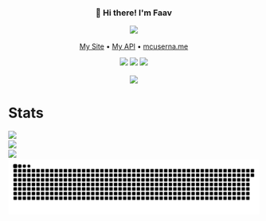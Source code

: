 <h3 align="center">👋 Hi there! I'm Faav</h3>
<p align="center">
<img src="https://user-images.githubusercontent.com/52789876/117721319-b8a1c480-b1ad-11eb-9117-d523028f4ea2.png" />
  </p>
<p align="center">
  <a href="https://gj.neocities.org">My Site</a> •
  <a href="https://faav.gapple.pw">My API</a> •
  <a href="https://mcuserna.me">mcuserna.me</a>
</p>
<p align="center">
  <img src="https://gpvc.arturio.dev/withdrew" />
  <img src="https://img.shields.io/twitter/follow/wraparounds.svg?style=social" />
  <img src="https://img.shields.io/github/followers/bribes.svg?style=social&label=Follow&maxAge=2592000" /><br><br>
  <img width=400 src="https://lanyard-profile-readme.vercel.app/api/394250946898690049" />
</p>
  <h1>Stats</h1>
  <img width=500 src="https://github-readme-stats.vercel.app/api?username=bribes&show_icons=true&locale=en&theme=gotham" /><br>
  <img width=500 src="https://github-readme-streak-stats.herokuapp.com/?user=bribes&theme=gotham" /><br>
  <img width=500 src="https://github-readme-stats.vercel.app/api/top-langs?username=bribes&layout=compact&theme=gotham" />
  <a href="https://www.youtube.com/watch?v=dQw4w9WgXcQ" target="_blank"><img src="https://raw.githubusercontent.com/bribes/bribes/output/github-contribution-grid-snake.svg" alt="snake"></a>
